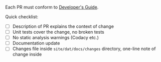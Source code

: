 Each PR must conform to [Developer's Guide](http://gettaurus.org/docs/DeveloperGuide/#Rules-for-Contributing).

Quick checklist:
- [ ] Description of PR explains the context of change
- [ ] Unit tests cover the change, no broken tests
- [ ] No static analysis warnings (Codacy etc.)
- [ ] Documentation update
- [ ] Changes file inside `site/dat/docs/changes` directory, one-line note of change inside

